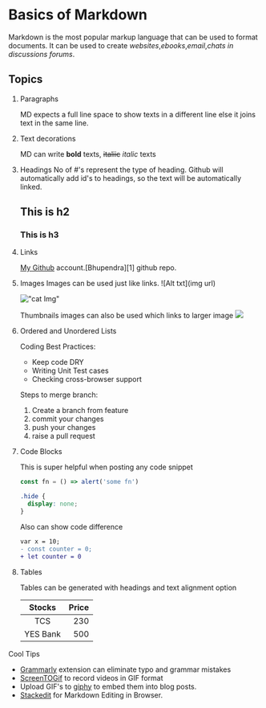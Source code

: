 # Basics of Markdown

Markdown is the most popular markup language that can be used to format documents. It can be used to create _websites_,_ebooks_,_email_,_chats in discussions forums_.

## Topics

1. Paragraphs

   MD expects a full line space to show texts in a different line else it joins text in the same line.

2. Text decorations

   MD can write **bold** texts, ~~italiic~~ _italic_ texts

3. Headings
   No of #'s represent the type of heading. Github will automatically add id's to headings, so the text will be automatically linked.
   ## This is h2
   ### This is h3
4. Links

   [My Github](https://github.com/bhupendra1011 'all repos') account.[Bhupendra][1] github repo.

5. Images
   Images can be used just like links. ![Alt txt](img url)

   !["cat Img"](http://placekitten.com/200/200)

   Thumbnails images can also be used which links to larger image
   [<img src="http://placekitten.com/20/20">](http://placekitten.com/200/200)

6. Ordered and Unordered Lists

   Coding Best Practices:

   - Keep code DRY
   - Writing Unit Test cases
   - Checking cross-browser support

   Steps to merge branch:

   1. Create a branch from feature
   1. commit your changes
   1. push your changes
   1. raise a pull request

7. Code Blocks

   This is super helpful when posting any code snippet

   ```js
   const fn = () => alert('some fn')
   ```

   ```css
   .hide {
     display: none;
   }
   ```

   Also can show code difference

   ```diff
   var x = 10;
   - const counter = 0;
   + let counter = 0
   ```

8. Tables

   Tables can be generated with headings and text alignment option

   |  Stocks  | Price |
   | :------: | ----: |
   |   TCS    |   230 |
   | YES Bank |   500 |

Cool Tips

- [Grammarly](https://marketplace.visualstudio.com/items?itemName=znck.grammarly) extension can eliminate typo and grammar mistakes
- [ScreenTOGif](https://www.screentogif.com/) to record videos in GIF format
- Upload GIF's to [giphy](https://giphy.com/) to embed them into blog posts.
- [Stackedit](https://stackedit.io/) for Markdown Editing in Browser.
